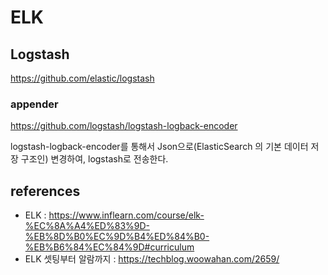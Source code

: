 # ELK

## Logstash

https://github.com/elastic/logstash

### appender
https://github.com/logstash/logstash-logback-encoder

logstash-logback-encoder를 통해서 Json으로(ElasticSearch 의 기본 데이터 저장 구조인) 변경하여, logstash로 전송한다. 


## references
- ELK : https://www.inflearn.com/course/elk-%EC%8A%A4%ED%83%9D-%EB%8D%B0%EC%9D%B4%ED%84%B0-%EB%B6%84%EC%84%9D#curriculum
- ELK 셋팅부터 알람까지 : https://techblog.woowahan.com/2659/